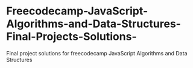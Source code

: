 # Freecodecamp-JavaScript-Algorithms-and-Data-Structures-Final-Projects-Solutions-
Final project solutions for freecodecamp JavaScript Algorithms and Data Structures
